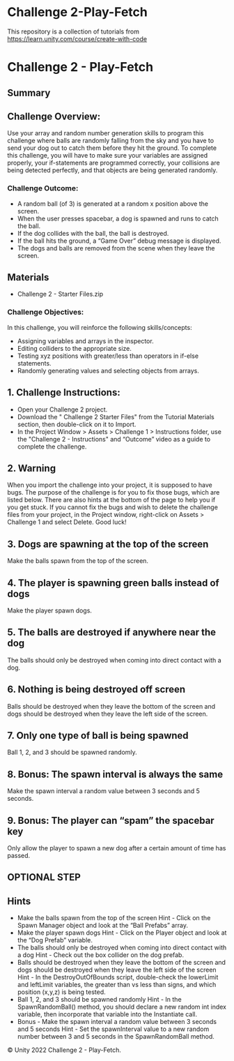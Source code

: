 # Challenge 2-Play-Fetch
This repository is a collection of tutorials from https://learn.unity.com/course/create-with-code

# Challenge 2 - Play-Fetch
## Summary
## Challenge Overview: 
Use your array and random number generation skills to program this challenge where balls are randomly falling from the sky and you have to send your dog out to catch them before they hit the ground. To complete this challenge, you will have to make sure your variables are assigned properly, your if-statements are programmed correctly, your collisions are being detected perfectly, and that objects are being generated randomly. 

### Challenge Outcome:
- A random ball (of 3) is generated at a random x position above the screen.
- When the user presses spacebar, a dog is spawned and runs to catch the ball.
- If the dog collides with the ball, the ball is destroyed.
- If the ball hits the ground, a “Game Over” debug message is displayed.
- The dogs and balls are removed from the scene when they leave the screen.

## Materials
- Challenge 2 - Starter Files.zip

### Challenge Objectives:
In this challenge, you will reinforce the following skills/concepts:
- Assigning variables and arrays in the inspector.
- Editing colliders to the appropriate size.
- Testing xyz positions with greater/less than operators in if-else statements.
- Randomly generating values and selecting objects from arrays.

## 1. Challenge Instructions:
- Open your Challenge 2 project.
- Download the " Challenge 2 Starter Files" from the Tutorial Materials section, then double-click on it to Import.
- In the Project Window > Assets > Challenge 1 > Instructions folder, use the "Challenge 2 - Instructions" and “Outcome” video as a guide to complete the challenge.

## 2. Warning
When you import the challenge into your project, it is supposed to have bugs. 
The purpose of the challenge is for you to fix those bugs, which are listed below. There are also hints at the bottom of the page to help you if you get stuck.
If you cannot fix the bugs and wish to delete the challenge files from your project, in the Project window, right-click on Assets > Challenge 1 and select Delete. 
Good luck!

## 3. Dogs are spawning at the top of the screen
Make the balls spawn from the top of the screen.

## 4. The player is spawning green balls instead of dogs
Make the player spawn dogs. 

## 5. The balls are destroyed if anywhere near the dog
The balls should only be destroyed when coming into direct contact with a dog.

## 6. Nothing is being destroyed off screen
Balls should be destroyed when they leave the bottom of the screen and dogs should be destroyed when they leave the left side of the screen.

## 7. Only one type of ball is being spawned
Ball 1, 2, and 3 should be spawned randomly.

## 8. Bonus: The spawn interval is always the same
Make the spawn interval a random value between 3 seconds and 5 seconds.

## 9. Bonus: The player can “spam” the spacebar key
Only allow the player to spawn a new dog after a certain amount of time has passed.

## OPTIONAL STEP
## Hints
- Make the balls spawn from the top of the screen
Hint - Click on the Spawn Manager object and look at the “Ball Prefabs” array.
- Make the player spawn dogs 
Hint - Click on the Player object and look at the “Dog Prefab” variable.
- The balls should only be destroyed when coming into direct contact with a dog
Hint - Check out the box collider on the dog prefab.
- Balls should be destroyed when they leave the bottom of the screen and dogs should be destroyed when they leave the left side of the screen
Hint - In the DestroyOutOfBounds script, double-check the lowerLimit and leftLimit variables, the greater than vs less than signs, and which position (x,y,z) is being tested.
- Ball 1, 2, and 3 should be spawned randomly
Hint - In the SpawnRandomBall() method, you should declare a new random int index variable, then incorporate that variable into the Instantiate call.
- Bonus - Make the spawn interval a random value between 3 seconds and 5 seconds
Hint - Set the spawnInterval value to a new random number between 3 and 5 seconds in the SpawnRandomBall method.


© Unity 2022 Challenge 2 - Play-Fetch.
